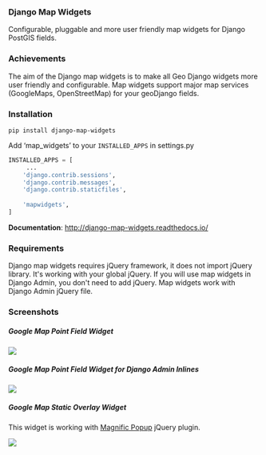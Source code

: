 ### Django Map Widgets
Configurable, pluggable and more user friendly map widgets for Django PostGIS fields.

### Achievements
The aim of the Django map widgets is to make all Geo Django widgets more user friendly and configurable. Map widgets support major map services (GoogleMaps, OpenStreetMap) for your geoDjango fields.

### Installation

    pip install django-map-widgets

    
Add ‘map_widgets’ to your `INSTALLED_APPS` in settings.py

```python
INSTALLED_APPS = [
     ...
    'django.contrib.sessions',
    'django.contrib.messages',
    'django.contrib.staticfiles',
    
    'mapwidgets',
]
```


**Documentation**: <a href="http://django-map-widgets.readthedocs.io/" target="_blank">http://django-map-widgets.readthedocs.io/</a>

### Requirements

Django map widgets requires jQuery framework, it does not import jQuery library. It's working with your global jQuery. If you will use map widgets in Django Admin, you don't need to add jQuery. Map widgets work with Django Admin jQuery file. 

### Screenshots

##### Google Map Point Field Widget

![](https://cloud.githubusercontent.com/assets/1518272/18732352/724dd098-805a-11e6-8eb4-6ba9b5e06a81.png)

##### Google Map Point Field Widget for Django Admin Inlines

![](https://cloud.githubusercontent.com/assets/1518272/18221609/2cac10fe-7178-11e6-9990-a93176693ef7.gif)

##### Google Map Static Overlay Widget
This widget is working with <a href="http://dimsemenov.com/plugins/magnific-popup/" target="_blank">Magnific Popup</a> jQuery plugin. 

![](https://cloud.githubusercontent.com/assets/1518272/18732296/18f1813e-805a-11e6-8801-f1f48ed02a9c.png)

